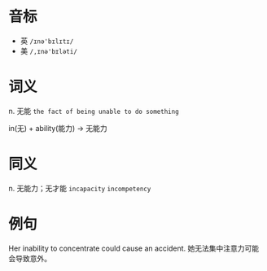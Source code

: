 # 音标

- 英 `/ɪnə'bɪlɪtɪ/`
- 美 `/,ɪnə'bɪləti/`

# 词义

n. 无能
`the fact of being unable to do something`



in(无) + ability(能力) → 无能力

# 同义

n. 无能力；无才能
`incapacity` `incompetency`

# 例句

Her inability to concentrate could cause an accident.
她无法集中注意力可能会导致意外。


